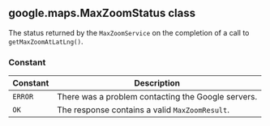 <h2 id="MaxZoomStatus">
google.maps.MaxZoomStatus
class
</h2><p>The status returned by the <code>MaxZoomService</code> on the completion of a call to <code>getMaxZoomAtLatLng()</code>.</p><h3>Constant</h3><table summary="class MaxZoomStatus - Constants" width="100%">
<thead>
<tr><th>Constant</th>
<th>Description</th>
</tr></thead>
<tbody>
<tr>
<td><code>ERROR</code></td>
<td>There was a problem contacting the Google servers.</td>
</tr>
<tr>
<td><code>OK</code></td>
<td>The response contains a valid <code>MaxZoomResult</code>.</td>
</tr>
</tbody>
</table>
